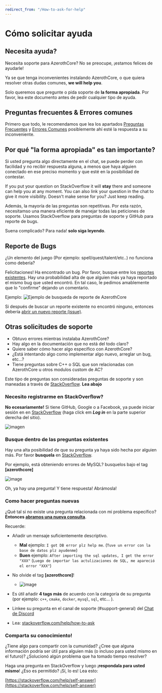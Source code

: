 ```yaml
---
redirect_from: "/How-to-ask-for-help"
---
```


# Cómo solicitar ayuda

## Necesita ayuda?

Necesita soporte para AzerothCore? No se preocupe, ¡estamos felices de ayudarle!

Ya se que tenga inconvenientes instalando AzerothCore, o que quiera resolver otras dudas comunes, **we will help you**.

Solo queremos que pregunte o pida soporte de **la forma apropiada**. Por favor, lea este documento antes de pedir cualquier tipo de ayuda.

## Preguntas frecuentes & Errores comunes

Primero que todo, le recomendamos que lea los apartados [Preguntas Frecuentes](faq) y [Errores Comunes](common-errors) posiblemente ahí esté la respuesta a su inconveniente.

## Por qué "la forma apropiada" es tan importante?

Si usted pregunta algo directamente en el chat, se puede perder con facilidad y no recibir respuesta alguna, a menos que haya alguien conectado en ese preciso momento y que esté en la posibilidad de contestar.

If you put your question on StackOverflow it will **stay** there and someone can help you at any moment. You can also link your question in the chat to give it more visibility. Doesn't make sense for you? Just keep reading.

Además, la mayoría de las preguntas son repetitivas. Por esta razón, necesitamso una manera eficiente de manejar todas las peticiones de soporte. Usamos StackOverflow para preguntas de soporte y GitHub para reporte de bugs.

Suena complicado? Para nada! **solo siga leyendo**.

## Reporte de Bugs

¿Un elemento del juego (Por ejemplo: spell/quest/talent/etc..) no funciona como debería?

Felicitaciones! Ha encontrado un bug. Por favor, busque entre los [reportes existentes](https://github.com/azerothcore/azerothcore-wotlk/issues). Hay una probabilidad alta de que alguien más ya haya reportado el mismo bug que usted encontró. En tal caso, le pedimos amablemente que lo "confirme" dejando un comentario.

Ejemplo:
![Ejemplo de busqueda de reporte de AzerothCore](https://user-images.githubusercontent.com/75517/51130957-9b9f9580-182e-11e9-8f7f-11aa5d7b6d67.png)

Si después de buscar un reporte existente no encontró ninguno, entonces debería [abrir un nuevo reporte (issue)](https://github.com/azerothcore/azerothcore-wotlk/issues/new).

## Otras solicitudes de soporte

- Obtuvo errores mientras instalaba AzerothCore?
- Hay algo en la documentación que no está del todo claro?
- Quiere saber cómo hacer algo específico con AzerothCore?
- ¿Está intentando algo como implementar algo nuevo, arreglar un bug, etc...?
- Tiene preguntas sobre C++ o SQL que son relacionadas con AzerothCore u otros modulos custom de AC?

Este tipo de preguntas son consideradas preguntas de soporte y son maneadas a través de [StackOverflow](https://stackoverflow.com/questions/tagged/azerothcore). **Lea abajo**

### Necesito registrarme en StackOverflow?

**No ecesariamente!** Si tiene GitHub, Google o a Facebook, ya puede iniciar sesión en en [StackOverflow](https://stackoverflow.com/questions/tagged/azerothcore) (haga click em **_Log in_** en la parte superior derecha del sitio).

![imagen](https://user-images.githubusercontent.com/75517/101984531-45d60100-3c82-11eb-8b57-a2c15421d732.png)


### Busque dentro de las preguntas existentes

Hay una alta posibilidad de que su pregunta ya haya sido hecha por alguien más. Por favor **busquela** en [StackOverflow](https://stackoverflow.com/questions/tagged/azerothcore).

Por ejemplo, está obteniendo errores de MySQL? busquelos bajo el tag **[azerothcore]**

![image](https://user-images.githubusercontent.com/75517/51131779-f0dca680-1830-11e9-8ccc-ef10ee8855a6.png)

Oh, ya hay una pregunta! Y tiene respuesta! Abrámosla!


### Como hacer preguntas nuevas

¿Qué tal si no existe una pregunta relacionada con mi problema específico? **Entonces [abramos una nueva consulta](https://stackoverflow.com/questions/ask?tags=azerothcore)**.

Recuerde:

- Añadir un mensaje suficientemente descriptivo.
  - **Mal** ejemplo: `I got DB error plz help me`. (`Tuve un error con la base de datos plz ayudenme`)
  - **Buen** ejemplo: `After importing the sql updates, I get the error "XXX"` (`Luego de importar las actulizaciones de SQL, me apareció el error "XXX"`)

- No olvide el tag  **[azerothcore]**!
  - ![image](https://user-images.githubusercontent.com/75517/51132313-364da380-1832-11e9-8483-3bb6898d438a.png)

- Es útil añadir **4 tags más** de acuerdo con la categoría de su pregunta (por ejemplo: `c++`, `cmake`, `docker`, `mysql`, `sql`, etc... ).

- Linkee su pregunta en el canal de soporte (#support-general) del [Chat de Discord](https://discordapp.com/invite/gkt4y2x)

- Lea: [stackoverflow.com/help/how-to-ask](https://stackoverflow.com/help/how-to-ask)


### Comparta su conocimiento!

¿Tiene algo para compartir con la cumunidad? ¿Cree que alguna información podría ser útil para alguien más  (o incluso para usted mismo en el futuro)? ¿Solucionó algún problema que ha tomado tiempo resolver? 

Haga una pregunta en StackOverflow y luego ¡**respondala para usted mismo**! ¿Eso es permitido? ¡Sí, lo es! Lea esto:

[https://stackoverflow.com/help/self-answer](https://stackoverflow.com/help/self-answer)
